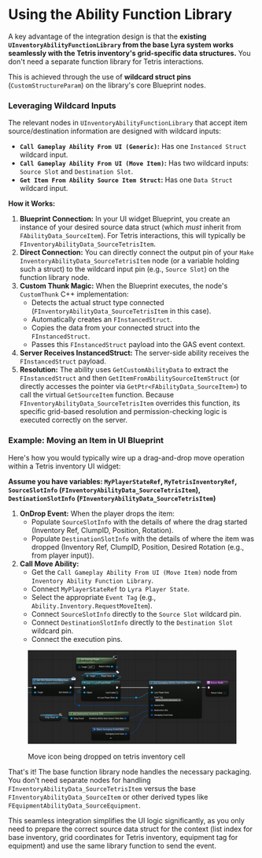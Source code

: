 # Using the Ability Function Library

A key advantage of the integration design is that the **existing `UInventoryAbilityFunctionLibrary` from the base Lyra system works seamlessly with the Tetris inventory's grid-specific data structures.** You don't need a separate function library for Tetris interactions.

This is achieved through the use of **wildcard struct pins** (`CustomStructureParam`) on the library's core Blueprint nodes.

### Leveraging Wildcard Inputs

The relevant nodes in `UInventoryAbilityFunctionLibrary` that accept item source/destination information are designed with wildcard inputs:

* **`Call Gameplay Ability From UI (Generic)`:** Has one `Instanced Struct` wildcard input.
* **`Call Gameplay Ability From UI (Move Item)`:** Has two wildcard inputs: `Source Slot` and `Destination Slot`.
* **`Get Item From Ability Source Item Struct`:** Has one `Data Struct` wildcard input.

**How it Works:**

1. **Blueprint Connection:** In your UI widget Blueprint, you create an instance of your desired source data struct (which _must_ inherit from `FAbilityData_SourceItem`). For Tetris interactions, this will typically be `FInventoryAbilityData_SourceTetrisItem`.
2. **Direct Connection:** You can directly connect the output pin of your `Make InventoryAbilityData_SourceTetrisItem` node (or a variable holding such a struct) to the wildcard input pin (e.g., `Source Slot`) on the function library node.
3. **Custom Thunk Magic:** When the Blueprint executes, the node's `CustomThunk` C++ implementation:
   * Detects the actual struct type connected (`FInventoryAbilityData_SourceTetrisItem` in this case).
   * Automatically creates an `FInstancedStruct`.
   * Copies the data from your connected struct into the `FInstancedStruct`.
   * Passes this `FInstancedStruct` payload into the GAS event context.
4. **Server Receives InstancedStruct:** The server-side ability receives the `FInstancedStruct` payload.
5. **Resolution:** The ability uses `GetCustomAbilityData` to extract the `FInstancedStruct` and then `GetItemFromAbilitySourceItemStruct` (or directly accesses the pointer via `GetPtr<FAbilityData_SourceItem>`) to call the virtual `GetSourceItem` function. Because `FInventoryAbilityData_SourceTetrisItem` overrides this function, its specific grid-based resolution and permission-checking logic is executed correctly on the server.

### Example: Moving an Item in UI Blueprint

Here's how you would typically wire up a drag-and-drop move operation within a Tetris inventory UI widget:

**Assume you have variables: `MyPlayerStateRef`, `MyTetrisInventoryRef`, `SourceSlotInfo` (`FInventoryAbilityData_SourceTetrisItem`), `DestinationSlotInfo` (`FInventoryAbilityData_SourceTetrisItem`)**

1. **OnDrop Event:** When the player drops the item:
   * Populate `SourceSlotInfo` with the details of where the drag started (Inventory Ref, ClumpID, Position, Rotation).
   * Populate `DestinationSlotInfo` with the details of where the item was dropped (Inventory Ref, ClumpID, Position, Desired Rotation (e.g., from player input)).
2. **Call Move Ability:**
   * Get the `Call Gameplay Ability From UI (Move Item)` node from `Inventory Ability Function Library`.
   * Connect `MyPlayerStateRef` to `Lyra Player State`.
   * Select the appropriate `Event Tag` (e.g., `Ability.Inventory.RequestMoveItem`).
   * Connect `SourceSlotInfo` directly to the `Source Slot` wildcard pin.
   * Connect `DestinationSlotInfo` directly to the `Destination Slot` wildcard pin.
   * Connect the execution pins.

<figure><img src="../../../.gitbook/assets/image (168).png" alt="" width="563"><figcaption><p>Move icon being dropped on tetris inventory cell</p></figcaption></figure>

That's it! The base function library node handles the necessary packaging. You don't need separate nodes for handling `FInventoryAbilityData_SourceTetrisItem` versus the base `FInventoryAbilityData_SourceItem` or other derived types like `FEquipmentAbilityData_SourceEquipment`.

This seamless integration simplifies the UI logic significantly, as you only need to prepare the correct source data struct for the context (list index for base inventory, grid coordinates for Tetris inventory, equipment tag for equipment) and use the same library function to send the event.
